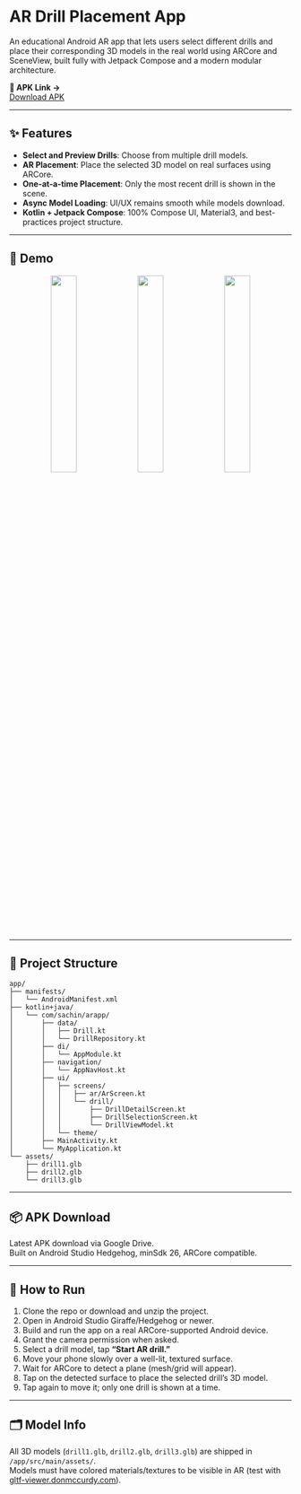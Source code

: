 # AR Drill Placement App

An educational Android AR app that lets users select different drills and place their corresponding 3D models in the real world using ARCore and SceneView, built fully with Jetpack Compose and a modern modular architecture.

**🔗 APK Link →**  
[Download APK](https://drive.google.com/file/d/1U1YToWer9phMoiys9o3YUtZwHbhmlEoP/view?usp=drivesdk)

---

## ✨ Features

- **Select and Preview Drills**: Choose from multiple drill models.  
- **AR Placement**: Place the selected 3D model on real surfaces using ARCore.  
- **One-at-a-time Placement**: Only the most recent drill is shown in the scene.  
- **Async Model Loading**: UI/UX remains smooth while models download.  
- **Kotlin + Jetpack Compose**: 100% Compose UI, Material3, and best-practices project structure.  

---

## 📸 Demo

<p align="center">
  <img src="https://github.com/user-attachments/assets/cdd3203c-ad00-4688-8ff7-32cab808af9b" width="30%" />
  <img src="https://github.com/user-attachments/assets/4c6388e4-3dba-4cad-8f0b-df0aeea7ca13" width="30%" />
  <img src="https://github.com/user-attachments/assets/c58e6882-cc96-4fac-bae0-3a4331106c5c" width="30%" />
</p>

---

## 📂 Project Structure


```
app/
├── manifests/
│   └── AndroidManifest.xml
├── kotlin+java/
│   └── com/sachin/arapp/
│       ├── data/
│       │   ├── Drill.kt
│       │   └── DrillRepository.kt
│       ├── di/
│       │   └── AppModule.kt
│       ├── navigation/
│       │   └── AppNavHost.kt
│       ├── ui/
│       │   ├── screens/
│       │   │   ├── ar/ArScreen.kt
│       │   │   └── drill/
│       │   │       ├── DrillDetailScreen.kt
│       │   │       ├── DrillSelectionScreen.kt
│       │   │       └── DrillViewModel.kt
│       │   └── theme/
│       ├── MainActivity.kt
│       └── MyApplication.kt
└── assets/
    ├── drill1.glb
    ├── drill2.glb
    └── drill3.glb
```
---

## 📦 APK Download

Latest APK download via Google Drive.  
Built on Android Studio Hedgehog, minSdk 26, ARCore compatible.

---

## 🚀 How to Run

1. Clone the repo or download and unzip the project.  
2. Open in Android Studio Giraffe/Hedgehog or newer.  
3. Build and run the app on a real ARCore-supported Android device.  
4. Grant the camera permission when asked.  
5. Select a drill model, tap **“Start AR drill.”**  
6. Move your phone slowly over a well-lit, textured surface.  
7. Wait for ARCore to detect a plane (mesh/grid will appear).  
8. Tap on the detected surface to place the selected drill’s 3D model.  
9. Tap again to move it; only one drill is shown at a time.

---

## 🗂️ Model Info

All 3D models (`drill1.glb`, `drill2.glb`, `drill3.glb`) are shipped in `/app/src/main/assets/`.  
Models must have colored materials/textures to be visible in AR (test with [gltf-viewer.donmccurdy.com](https://gltf-viewer.donmccurdy.com)).


